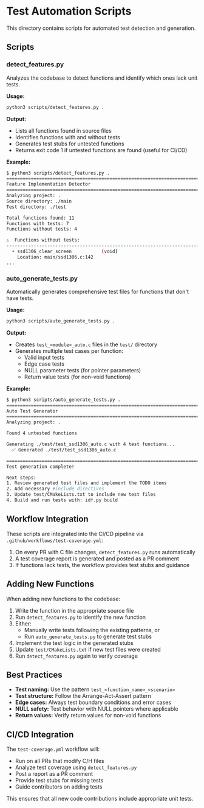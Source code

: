 # Test Automation Scripts

This directory contains scripts for automated test detection and generation.

## Scripts

### detect_features.py

Analyzes the codebase to detect functions and identify which ones lack unit tests.

**Usage:**
```bash
python3 scripts/detect_features.py .
```

**Output:**
- Lists all functions found in source files
- Identifies functions with and without tests
- Generates test stubs for untested functions
- Returns exit code 1 if untested functions are found (useful for CI/CD)

**Example:**
```bash
$ python3 scripts/detect_features.py .
================================================================================
Feature Implementation Detector
================================================================================
Analyzing project: .
Source directory: ./main
Test directory: ./test

Total functions found: 11
Functions with tests: 7
Functions without tests: 4

⚠️  Functions without tests:
--------------------------------------------------------------------------------
  • ssd1306_clear_screen           (void)
    Location: main/ssd1306.c:142
...
```

### auto_generate_tests.py

Automatically generates comprehensive test files for functions that don't have tests.

**Usage:**
```bash
python3 scripts/auto_generate_tests.py .
```

**Output:**
- Creates `test_<module>_auto.c` files in the `test/` directory
- Generates multiple test cases per function:
  - Valid input tests
  - Edge case tests
  - NULL parameter tests (for pointer parameters)
  - Return value tests (for non-void functions)

**Example:**
```bash
$ python3 scripts/auto_generate_tests.py .
================================================================================
Auto Test Generator
================================================================================
Analyzing project: .

Found 4 untested functions

Generating ./test/test_ssd1306_auto.c with 4 test functions...
  ✅ Generated ./test/test_ssd1306_auto.c

================================================================================
Test generation complete!

Next steps:
1. Review generated test files and implement the TODO items
2. Add necessary #include directives
3. Update test/CMakeLists.txt to include new test files
4. Build and run tests with: idf.py build
```

## Workflow Integration

These scripts are integrated into the CI/CD pipeline via `.github/workflows/test-coverage.yml`:

1. On every PR with C file changes, `detect_features.py` runs automatically
2. A test coverage report is generated and posted as a PR comment
3. If functions lack tests, the workflow provides test stubs and guidance

## Adding New Functions

When adding new functions to the codebase:

1. Write the function in the appropriate source file
2. Run `detect_features.py` to identify the new function
3. Either:
   - Manually write tests following the existing patterns, or
   - Run `auto_generate_tests.py` to generate test stubs
4. Implement the test logic in the generated stubs
5. Update `test/CMakeLists.txt` if new test files were created
6. Run `detect_features.py` again to verify coverage

## Best Practices

- **Test naming:** Use the pattern `test_<function_name>_<scenario>`
- **Test structure:** Follow the Arrange-Act-Assert pattern
- **Edge cases:** Always test boundary conditions and error cases
- **NULL safety:** Test behavior with NULL pointers where applicable
- **Return values:** Verify return values for non-void functions

## CI/CD Integration

The `test-coverage.yml` workflow will:
- Run on all PRs that modify C/H files
- Analyze test coverage using `detect_features.py`
- Post a report as a PR comment
- Provide test stubs for missing tests
- Guide contributors on adding tests

This ensures that all new code contributions include appropriate unit tests.
